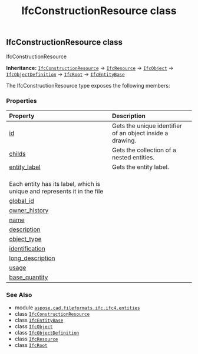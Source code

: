 ﻿---
title: IfcConstructionResource class
second_title: Aspose.CAD for Python via .NET API References
description: 
type: docs
weight: 1340
url: /python-net/aspose.cad.fileformats.ifc.ifc4.entities/ifcconstructionresource/
is_root: false
---

## IfcConstructionResource class

IfcConstructionResource



**Inheritance:** [`IfcConstructionResource`](/cad/python-net/aspose.cad.fileformats.ifc.ifc4.entities/ifcconstructionresource) → 
[`IfcResource`](/cad/python-net/aspose.cad.fileformats.ifc.ifc4.entities/ifcresource) → 
[`IfcObject`](/cad/python-net/aspose.cad.fileformats.ifc.ifc4.entities/ifcobject) → 
[`IfcObjectDefinition`](/cad/python-net/aspose.cad.fileformats.ifc.ifc4.entities/ifcobjectdefinition) → 
[`IfcRoot`](/cad/python-net/aspose.cad.fileformats.ifc.ifc4.entities/ifcroot) → 
[`IfcEntityBase`](/cad/python-net/aspose.cad.fileformats.ifc/ifcentitybase)



The IfcConstructionResource type exposes the following members:

### Properties
| Property | Description |
| :- | :- |
| [id](/cad/python-net/aspose.cad.fileformats.ifc.ifc4.entities/ifcconstructionresource/id) | Gets the unique identifier of an object inside a drawing. |
| [childs](/cad/python-net/aspose.cad.fileformats.ifc.ifc4.entities/ifcconstructionresource/childs) | Gets the collection of a nested entities. |
| [entity_label](/cad/python-net/aspose.cad.fileformats.ifc.ifc4.entities/ifcconstructionresource/entity_label) | Gets the entity label.<br/>Each entity has its label, which is unique and represents it in the file |
| [global_id](/cad/python-net/aspose.cad.fileformats.ifc.ifc4.entities/ifcconstructionresource/global_id) |  |
| [owner_history](/cad/python-net/aspose.cad.fileformats.ifc.ifc4.entities/ifcconstructionresource/owner_history) |  |
| [name](/cad/python-net/aspose.cad.fileformats.ifc.ifc4.entities/ifcconstructionresource/name) |  |
| [description](/cad/python-net/aspose.cad.fileformats.ifc.ifc4.entities/ifcconstructionresource/description) |  |
| [object_type](/cad/python-net/aspose.cad.fileformats.ifc.ifc4.entities/ifcconstructionresource/object_type) |  |
| [identification](/cad/python-net/aspose.cad.fileformats.ifc.ifc4.entities/ifcconstructionresource/identification) |  |
| [long_description](/cad/python-net/aspose.cad.fileformats.ifc.ifc4.entities/ifcconstructionresource/long_description) |  |
| [usage](/cad/python-net/aspose.cad.fileformats.ifc.ifc4.entities/ifcconstructionresource/usage) |  |
| [base_quantity](/cad/python-net/aspose.cad.fileformats.ifc.ifc4.entities/ifcconstructionresource/base_quantity) |  |



### See Also
* module [`aspose.cad.fileformats.ifc.ifc4.entities`](..)
* class [`IfcConstructionResource`](/cad/python-net/aspose.cad.fileformats.ifc.ifc4.entities/ifcconstructionresource)
* class [`IfcEntityBase`](/cad/python-net/aspose.cad.fileformats.ifc/ifcentitybase)
* class [`IfcObject`](/cad/python-net/aspose.cad.fileformats.ifc.ifc4.entities/ifcobject)
* class [`IfcObjectDefinition`](/cad/python-net/aspose.cad.fileformats.ifc.ifc4.entities/ifcobjectdefinition)
* class [`IfcResource`](/cad/python-net/aspose.cad.fileformats.ifc.ifc4.entities/ifcresource)
* class [`IfcRoot`](/cad/python-net/aspose.cad.fileformats.ifc.ifc4.entities/ifcroot)

